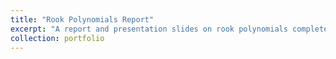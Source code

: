 ```yaml
---
title: "Rook Polynomials Report"
excerpt: "A report and presentation slides on rook polynomials completed for MATH 4620H: Combinatorics."
collection: portfolio
---
```


